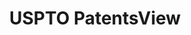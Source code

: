 ---
bigquery: https://console.cloud.google.com/bigquery?p=patents-public-data&d=patentsview&page=dataset
citation: Attribution should be given to PatentsView for use, distribution, or derivative
  works.
code: https://github.com/CSSIP-AIR/PatentsView-Code-Snippets/
contributors: USPTO
cost: None
description: 'PatentsView includes US patent data including raw data (summaries, applications,
  pregrant applications), disambugations of inventors and assignees, and inventor
  gender estimates.  Also foreign priority data, # of figures and sheets, and government
  interest statements.'
documentation: https://patentsview.org/query/builder-faqs
last_edit: Mon, 04 Apr 2022 19:02:57 GMT
location: https://patentsview.org/
maintained_by: USPTO
record_creation_timestamp: 12/2/2020 17:20:46
schema_fields: '[''disamb_inventor_id_20191231'', ''classification_status'', ''relkind'',
  ''organization'', ''level_one'', ''term_extension'', ''section_id'', ''doctype'',
  ''latitude'', ''rule_47'', ''disamb_assignee_id_20200630'', ''disamb_assignee_id_20200929'',
  ''sequence'', ''fname'', ''filename'', ''country'', ''disamb_inventor_id_20190820'',
  ''location_id'', ''application_id'', ''subcategory_id'', ''disamb_inventor_id_20171226'',
  ''num_sheets'', ''exemplary'', ''text'', ''lawyer_id'', ''disamb_inventor_id_20200331'',
  ''classification_value'', ''name_first'', ''group_id'', ''sector_title'', ''num'',
  ''category'', ''attribution_status'', ''designation'', ''term_grant'', ''male'',
  ''disamb_inventor_id_20200630'', ''level_three'', ''role'', ''section'', ''citation_id'',
  ''status'', ''subgroup_id'', ''field_title'', ''group'', ''county'', ''disamb_inventor_id_20170307'',
  ''reldocno'', ''inventor_id'', ''disamb_inventor_id_20170808'', ''id'', ''state_fips'',
  ''lname'', ''f371_date'', ''term_disclaimer'', ''kind'', ''disamb_assignee_id_20190820'',
  ''disamb_inventor_id_20191008'', ''category_id'', ''gi_statement'', ''abstract'',
  ''field_id'', ''disamb_inventor_id_20181127'', ''latlong'', ''organization_id'',
  ''rel_id'', ''city'', ''_371_date'', ''disamb_inventor_id_20190312'', ''ipc_version_indicator'',
  ''disclaimer_date'', ''contract_award_number'', ''subsection_id'', ''latin_name'',
  ''withdrawn'', ''num_claims'', ''title'', ''length'', ''name'', ''main_group'',
  ''series_code'', ''ipc_class'', ''disamb_inventor_id_20171003'', ''f102_date'',
  ''subclass'', ''disamb_inventor_id_20201229'', ''publication_number'', ''disamb_assignee_id_20190312'',
  ''country_transformed'', ''doc_type'', ''patent_id'', ''date'', ''subgroup'', ''applicant_type'',
  ''disamb_inventor_id_20180528'', ''number'', ''dependent'', ''deceased'', ''classification_data_source'',
  ''disamb_assignee_id_20181127'', ''disamb_assignee_id_20191008'', ''action_date'',
  ''state'', ''mainclass_id'', ''rawlocation_id'', ''rawassignee_id'', ''subclass_id'',
  ''disamb_assignee_id_20191231'', ''disamb_assignee_id_20200331'', ''num_figures'',
  ''type'', ''_102_date'', ''assignee_id'', ''level_two'', ''symbol_position'', ''classification_level'',
  ''name_last'', ''disamb_inventor_id_20200929'', ''rawinventor_id'', ''variety'',
  ''lapse_of_patent'', ''uuid'', ''county_fips'', ''male_flag'', ''longitude'']'
shortname: patentsview
tags:
- disambiguation
- United States
- gender
terms_of_use: Creative Commons Attribution 4.0 International License.
timeframe: 1963-1999
title: USPTO PatentsView
uuid: cf1780b1-e265-4e49-8d1d-83b9cfe0fd9a
---